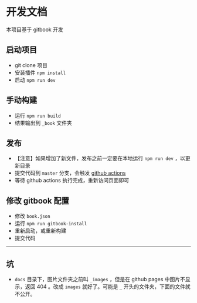 # 开发文档

本项目基于 gitbook 开发

## 启动项目

- git clone 项目
- 安装插件 `npm install`
- 启动 `npm run dev`

## 手动构建

- 运行 `npm run build`
- 结果输出到 `_book` 文件夹

## 发布

- 【注意】如果增加了新文件，发布之前一定要在本地运行 `npm run dev` ，以更新目录
- 提交代码到 `master` 分支，会触发 [github actions](https://github.com/wangeditor-team/wangeditor-usege-doc/actions)
- 等待 github actions 执行完成，重新访问页面即可

## 修改 gitbook 配置

- 修改 `book.json`
- 运行 `npm run gitbook-install`
- 重新启动，或重新构建
- 提交代码

------

## 坑

- `docs` 目录下，图片文件夹之前叫 `_images` ，但是在 github pages 中图片不显示，返回 404 。改成 `images` 就好了。可能是 `_` 开头的文件夹，下面的文件就不公开。

